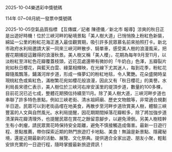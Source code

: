 
2025-10-04樂透彩中獎號碼

                                
114年 07~08月統一發票中獎號碼
                             
2025-10-05空氣品質指標
                              【互傳媒／記者 陳德儀／新北市 報導】涼爽的秋日正是出遊好時機！位於三峽河畔的秘境景點「美人樹大道」已悄悄換上粉紅色新裝，綿延一公里的粉紅花海正進入最佳觀賞期，吸引許多民眾慕名前來拍照打卡。新北市政府水利局邀請大家一同來三峽河畔散步、騎單車，感受美人樹的浪漫風采，把握花期捕捉這難得的浪漫秋景。美人樹又稱「美人櫻」，花期為每年9月至11月，以淡粉紅至洋紅色花瓣覆蓋枝頭，近花蕊處還帶有微妙的「牛奶白」色澤，五瓣裂片宛如秋日櫻花，與藍天白雲、綠葉相輝映，在光線下尤其迷人，每到花季，粉紅花瓣隨風飄落，鋪滿河岸步道，形成一條夢幻的粉紅地毯，令人驚艷。花朵盛開時呈現桃紅色或紫紅色，滿樹繁花宛如櫻花般浪漫，因此又有「秋日櫻花」的美譽。水利局長宋德仁表示，美人樹位於三峽河右岸安溪里的堤頂步道，數量約100多棵，目前花況已近七成，整體花期預估持續至11月。除了美人樹大道，三峽河畔步道也串聯了許多特色景點，例如三峽老街、清水祖師廟、歷史文物館等，非常適合規劃半日遊。民眾可以到老街品嚐在地美食，再散步至河畔步道欣賞美人樹，體驗三峽豐富的人文與自然風光。水利局提醒，因花期期間掉落花瓣較多，除了將加強步道清潔與花瓣清理外，也提醒民眾在賞花之餘留意腳步，以避免滑倒。另美人樹枝幹生有小刺瘤，請民眾賞花時保持安全距離，避免不慎接觸造成傷害。最新一日遊行程、景點推薦，帶你探索近期的熱門旅遊打卡地點、美食！無論是新景點、隱藏秘境，還是近期最新的活動、展覽、文化祭典。提供適合全家出遊、朋友小聚，輕鬆安排充實的一日遊行程，隨時掌握最新旅遊資訊！